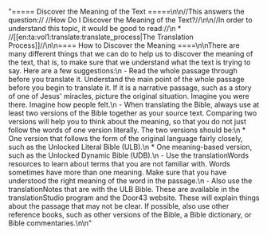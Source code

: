 "===== Discover the Meaning of the Text =====\n\n//This answers the question:// //How Do I Discover the Meaning of the Text?//\n\n//In order to understand this topic, it would be good to read://\n  * //[[en:ta:vol1:translate:translate_process|The Translation Process]]//\n\n==== How to Discover the Meaning ====\n\nThere are many different things that we can do to help us to discover the meaning of the text, that is, to make sure that we understand what the text is trying to say. Here are a few suggestions:\n   - Read the whole passage through before you translate it. Understand the main point of the whole passage before you begin to translate it. If it is a narrative passage, such as a story of one of Jesus' miracles, picture the original situation. Imagine you were there. Imagine how people felt.\n   - When translating the Bible, always use at least two versions of the Bible together as your source text. Comparing two versions will help you to think about the meaning, so that you do not just follow the words of one version literally. The two versions should be:\n      * One version that follows the form of the original language fairly closely, such as the Unlocked Literal Bible (ULB).\n      * One meaning-based version, such as the Unlocked Dynamic Bible (UDB).\n   - Use the translationWords resources to learn about terms that you are not familiar with. Words sometimes have more than one meaning. Make sure that you have understood the right meaning of the word in the passage.\n   - Also use the translationNotes that are with the ULB Bible. These are available in the translationStudio program and the Door43 website. These will explain things about the passage that may not be clear. If possible, also use other reference books, such as other versions of the Bible, a Bible dictionary, or Bible commentaries.\n\n"
